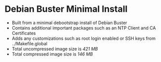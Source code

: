 # Debian Buster Minimal Install

- Built from a minimal debootstrap install of Debian Buster
- Contains additional important packages such as an NTP Client and CA Certificates
- Adds any customizations such as root login enabled or SSH keys from ../Makefile.global
- Total uncompressed image size is *421 MB*
- Total compressed image size is *146 MB*
